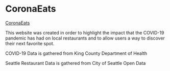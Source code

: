 # CoronaEats

[CoronaEats](zestyshenmutz.github.io/coronaeats/home.html)

This website was created in order to highlight the impact that the COVID-19 pandemic has had
on local restaurants and to allow users a way to discover their next favorite spot.

COVID-19 Data is gathered from King County Department of Health

Seattle Restaurant Data is gathered from City of Seattle Open Data

